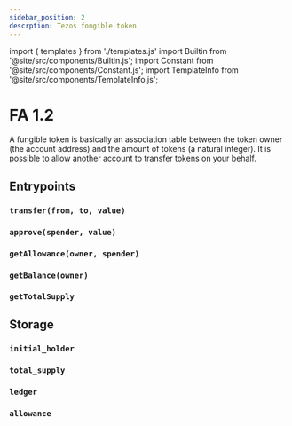 ```yaml
---
sidebar_position: 2
descrption: Tezos fongible token
---
```

import { templates } from './templates.js'
import Builtin from '@site/src/components/Builtin.js';
import Constant from '@site/src/components/Constant.js';
import TemplateInfo from '@site/src/components/TemplateInfo.js';

# FA 1.2

A fungible token is basically an association table between the token owner (the account address) and the amount of tokens (a natural integer). It is possible to allow another account to transfer tokens on your behalf.

<TemplateInfo data={templates.fa12.info} />

## Entrypoints

### `transfer(from, to, value)`

<Builtin data={templates.fa12.transfer} />

### `approve(spender, value)`

<Builtin data={templates.fa12.approve} />

### `getAllowance(owner, spender)`

<Builtin data={templates.fa12.getallowance} />

### `getBalance(owner)`

<Builtin data={templates.fa12.getbalance} />


### `getTotalSupply`

<Builtin data={templates.fa12.gettotalsupply} />

## Storage

### `initial_holder`

<Constant data={templates.fa12.initialholder} />

### `total_supply`

<Constant data={templates.fa12.totalsupply} />

### `ledger`

<Constant data={templates.fa12.ledger} />

### `allowance`

<Constant data={templates.fa12.allowance} />
